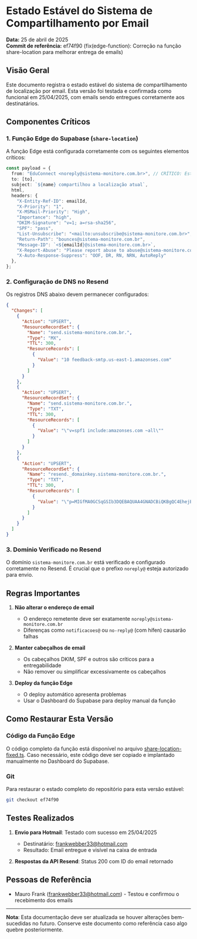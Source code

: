 # Estado Estável do Sistema de Compartilhamento por Email

**Data:** 25 de abril de 2025  
**Commit de referência:** ef74f90 (fix(edge-function): Correção na função share-location para melhorar entrega de emails)

## Visão Geral

Este documento registra o estado estável do sistema de compartilhamento de localização por email. Esta versão foi testada e confirmada como funcional em 25/04/2025, com emails sendo entregues corretamente aos destinatários.

## Componentes Críticos

### 1. Função Edge do Supabase (`share-location`)

A função Edge está configurada corretamente com os seguintes elementos críticos:

```typescript
const payload = {
  from: "EduConnect <noreply@sistema-monitore.com.br>", // CRÍTICO: Este endereço específico
  to: [to],
  subject: `${name} compartilhou a localização atual`,
  html,
  headers: {
    "X-Entity-Ref-ID": emailId,
    "X-Priority": "1",
    "X-MSMail-Priority": "High",
    "Importance": "high",
    "DKIM-Signature": "v=1; a=rsa-sha256",
    "SPF": "pass",
    "List-Unsubscribe": "<mailto:unsubscribe@sistema-monitore.com.br>",
    "Return-Path": "bounces@sistema-monitore.com.br",
    "Message-ID": `<${emailId}@sistema-monitore.com.br>`,
    "X-Report-Abuse": "Please report abuse to abuse@sistema-monitore.com.br",
    "X-Auto-Response-Suppress": "OOF, DR, RN, NRN, AutoReply"
  },
};
```

### 2. Configuração de DNS no Resend

Os registros DNS abaixo devem permanecer configurados:

```json
{
  "Changes": [
    {
      "Action": "UPSERT",
      "ResourceRecordSet": {
        "Name": "send.sistema-monitore.com.br.",
        "Type": "MX",
        "TTL": 300,
        "ResourceRecords": [
          {
            "Value": "10 feedback-smtp.us-east-1.amazonses.com"
          }
        ]
      }
    },
    {
      "Action": "UPSERT",
      "ResourceRecordSet": {
        "Name": "send.sistema-monitore.com.br.",
        "Type": "TXT",
        "TTL": 300,
        "ResourceRecords": [
          {
            "Value": "\"v=spf1 include:amazonses.com ~all\""
          }
        ]
      }
    },
    {
      "Action": "UPSERT",
      "ResourceRecordSet": {
        "Name": "resend._domainkey.sistema-monitore.com.br.",
        "Type": "TXT",
        "TTL": 300,
        "ResourceRecords": [
          {
            "Value": "\"p=MIGfMA0GCSqGSIb3DQEBAQUAA4GNADCBiQKBgQC4EhejEP5EtbFVz8R6AIyhg884wEUv+hvzRv+g4momhuOULr70v3XaDt51ehF0Eb1CzLDc/ZAGt43cvt/evtJtoJ2oW9yZyRyMYrRI4oShwrPKRMcT94A+zzWMNCgye4Rm/OiDs2O50iZHB2dvyM72wldsv+M304jZz7UFRjMmrQIDAQAB\""
          }
        ]
      }
    }
  ]
}
```

### 3. Domínio Verificado no Resend

O domínio `sistema-monitore.com.br` está verificado e configurado corretamente no Resend. É crucial que o prefixo `noreply@` esteja autorizado para envio.

## Regras Importantes

1. **Não alterar o endereço de email**
   - O endereço remetente deve ser exatamente `noreply@sistema-monitore.com.br`
   - Diferenças como `notificacoes@` ou `no-reply@` (com hífen) causarão falhas

2. **Manter cabeçalhos de email**
   - Os cabeçalhos DKIM, SPF e outros são críticos para a entregabilidade
   - Não remover ou simplificar excessivamente os cabeçalhos

3. **Deploy da função Edge**
   - O deploy automático apresenta problemas
   - Usar o Dashboard do Supabase para deploy manual da função
   
## Como Restaurar Esta Versão

### Código da Função Edge

O código completo da função está disponível no arquivo [share-location-fixed.ts](../share-location-fixed.ts). Caso necessário, este código deve ser copiado e implantado manualmente no Dashboard do Supabase.

### Git

Para restaurar o estado completo do repositório para esta versão estável:

```bash
git checkout ef74f90
```

## Testes Realizados

1. **Envio para Hotmail**: Testado com sucesso em 25/04/2025
   - Destinatário: frankwebber33@hotmail.com
   - Resultado: Email entregue e visível na caixa de entrada

2. **Respostas da API Resend**: Status 200 com ID do email retornado

## Pessoas de Referência

- Mauro Frank (frankwebber33@hotmail.com) - Testou e confirmou o recebimento dos emails

---

**Nota**: Esta documentação deve ser atualizada se houver alterações bem-sucedidas no futuro. Conserve este documento como referência caso algo quebre posteriormente.
